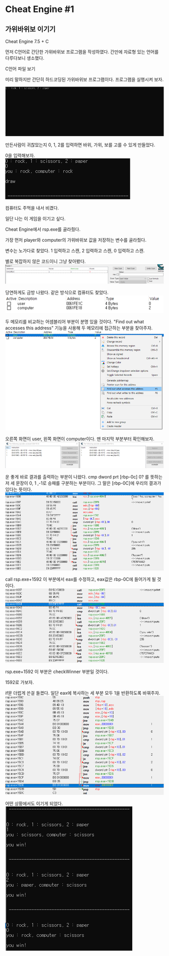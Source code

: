 # Cheat Engine #1
## 가위바위보 이기기

Cheat Engine 7.5 + C

먼저 C언어로 간단한 가위바위보 프로그램을 작성하였다.
간만에 자료형 있는 언어를 다루다보니 생소했다.

C언어 파일 보기

미리 말하지만 간단히 하드코딩된 가위바위보 프로그램이다.
프로그램을 실행시켜 보자.  

![1](./image/1.png)

만든사람이 귀찮았는지 0, 1, 2를 입력하면 바위, 가위, 보를 고를 수 있게 만들었다.

0을 입력해보자.  
![2](./image/2.png)

컴퓨터도 주먹을 내서 비겼다.

일단 나는 이 게임을 이기고 싶다.

Cheat Engine에서 rsp.exe를 골라줬다.

가장 먼저 player와 computer의 가위바위보 값을 저장하는 변수를 골라줬다.

변수는 노가다로 찾았다. 1 입력하고 스캔, 2 입력하고 스캔, 0 입력하고 스캔.

별로 복잡하지 않은 코드이니 그냥 찾아봤다.  
![4](./image/4.png)

당연하게도 금방 나왔다. 같은 방식으로 컴퓨터도 찾았다.  
![6](./image/6.png)

두 메모리를 비교하는 어셈블리어 부분이 분명 있을 것이다. "Find out what accesses this address" 기능을 사용해 두 메모리에 접근하는 부분을 찾아주자.  
![7](./image/7.png)

오른쪽 화면이 user, 왼쪽 화면이 computer이다. 맨 마지막 부분부터 확인해보자.  
![8](./image/8.png)

운 좋게 바로 결과를 출력하는 부분이 나왔다. cmp dword prt \[rbp-0c\] 0? 를 뜻하는 저 세 문장이 0, 1 ,-1로 승패를 구분하는 부분이다. 그 말은 \[rbp-0C\]에 우리의 결과가 있다는 뜻이다.  
![9](./image/9.png)

call rsp.exe+1592 이 부분에서 eax를 수정하고, eax값은 rbp-0C에 들어가게 될 것이다.  
![15](./image/15.png)

rsp.exe+1592 이 부분은 checkWinner 부분일 것이다.

1592로 가보자.

if문 더럽게 쓴걸 들켰다. 일단 eax에 복사하는 세 부분 모두 1을 반환하도록 바꿔주자.  
![13](./image/13.png)


어떤 상황에서도 이기게 되었다.  
![result](./image/result.png)